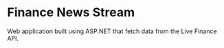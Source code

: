 # Finance News Stream

Web application built using ASP.NET that fetch data from the Live Finance API. 

